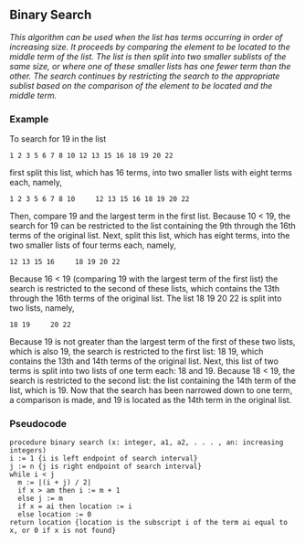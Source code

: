 ## Binary Search
*This algorithm can be used when the list has terms occurring in order of increasing size. It proceeds by comparing the element to be located to the middle term of
the list. The list is then split into two smaller sublists of the same size, or where one of these
smaller lists has one fewer term than the other. The search continues by restricting the search
to the appropriate sublist based on the comparison of the element to be located and the middle
term.*
### Example
To search for 19 in the list
```
1 2 3 5 6 7 8 10 12 13 15 16 18 19 20 22
```
first split this list, which has 16 terms, into two smaller lists with eight terms each, namely,
```
1 2 3 5 6 7 8 10     12 13 15 16 18 19 20 22
```
Then, compare 19 and the largest term in the first list. Because 10 < 19, the search for 19 can
be restricted to the list containing the 9th through the 16th terms of the original list. Next, split
this list, which has eight terms, into the two smaller lists of four terms each, namely,
```
12 13 15 16     18 19 20 22
```
Because 16 < 19 (comparing 19 with the largest term of the first list) the search is restricted to
the second of these lists, which contains the 13th through the 16th terms of the original list. The
list 18 19 20 22 is split into two lists, namely,
```
18 19     20 22
```
Because 19 is not greater than the largest term of the first of these two lists, which is also 19, the
search is restricted to the first list: 18 19, which contains the 13th and 14th terms of the original
list. Next, this list of two terms is split into two lists of one term each: 18 and 19. Because
18 < 19, the search is restricted to the second list: the list containing the 14th term of the list,
which is 19. Now that the search has been narrowed down to one term, a comparison is made,
and 19 is located as the 14th term in the original list.
### Pseudocode
```
procedure binary search (x: integer, a1, a2, . . . , an: increasing integers)
i := 1 {i is left endpoint of search interval}
j := n {j is right endpoint of search interval}
while i < j
  m := |(i + j) / 2| 
  if x > am then i := m + 1
  else j := m
  if x = ai then location := i
  else location := 0
return location {location is the subscript i of the term ai equal to x, or 0 if x is not found}
```
